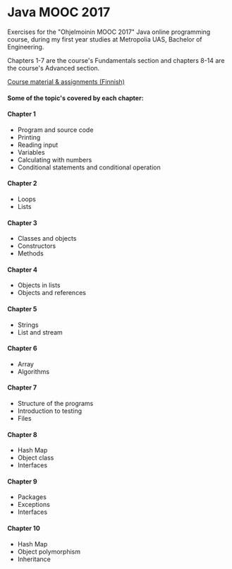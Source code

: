 # Java MOOC 2017
Exercises for the "Ohjelmoinin MOOC 2017" Java online programming course, during my first year studies at Metropolia UAS, Bachelor of Engineering.

Chapters 1-7 are the course's Fundamentals section and chapters 8-14 are the course's Advanced section.

[Course material & assignments (Finnish)](https://2017-ohjelmointi.github.io/)

#### Some of the topic's covered by each chapter:

#### Chapter 1
+ Program and source code
+ Printing
+ Reading input
+ Variables
+ Calculating with numbers
+ Conditional statements and conditional operation

#### Chapter 2
+ Loops
+ Lists

#### Chapter 3
+ Classes and objects
+ Constructors
+ Methods

#### Chapter 4
+ Objects in lists
+ Objects and references

#### Chapter 5
+ Strings
+ List and stream

#### Chapter 6
+ Array
+ Algorithms

#### Chapter 7
+ Structure of the programs
+ Introduction to testing
+ Files

#### Chapter 8
+ Hash Map
+ Object class
+ Interfaces

#### Chapter 9
+ Packages
+ Exceptions
+ Interfaces

#### Chapter 10
+ Hash Map
+ Object polymorphism
+ Inheritance
